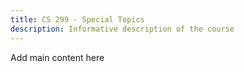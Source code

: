 ```yaml
---
title: CS 299 - Special Topics
description: Informative description of the course
---
```


Add main content here